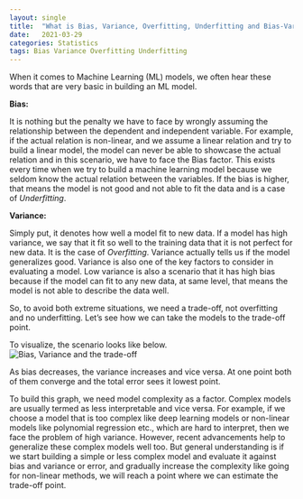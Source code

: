 ```yaml
---
layout: single
title:  "What is Bias, Variance, Overfitting, Underfitting and Bias-Variance Trade-off of a Machine Learning model?"
date:   2021-03-29
categories: Statistics
tags: Bias Variance Overfitting Underfitting
---
```


When it comes to Machine Learning (ML) models, we often hear these words that are very basic in building an ML model.

**Bias:**

It is nothing but the penalty we have to face by wrongly assuming the relationship between the dependent and independent variable. For example, if the actual relation is non-linear, and we assume a linear relation and try to build a linear model, the model can never be able to showcase the actual relation and in this scenario, we have to face the Bias factor. This exists every time when we try to build a machine learning model because we seldom know the actual relation between the variables. If the bias is higher, that means the model is not good and not able to fit the data and is a case of *Underfitting*.

**Variance:**

Simply put, it denotes how well a model fit to new data. If a model has high variance, we say that it fit so well to the training data that it is not perfect for new data. It is the case of *Overfitting*. Variance actually tells us if the model generalizes good. Variance is also one of the key factors to consider in evaluating a model. Low variance is also a scenario that it has high bias because if the model can fit to any new data, at same level, that means the model is not able to describe the data well.

So, to avoid both extreme situations, we need a trade-off, not overfitting and no underfitting. Let’s see how we can take the models to the trade-off point.

To visualize, the scenario looks like below.
![Bias, Variance and the trade-off](bias-variance.png)


As bias decreases, the variance increases and vice versa. At one point both of them converge and the total error sees it lowest point.

To build this graph, we need model complexity as a factor. Complex models are usually termed as less interpretable and vice versa. For example, if we choose a model that is too complex like deep learning models or non-linear models like polynomial regression etc., which are hard to interpret, then we face the problem of high variance. However, recent advancements help to generalize these complex models well too. But general understanding is if we start building a simple or less complex model and evaluate it against bias and variance or error, and gradually increase the complexity like going for non-linear methods, we will reach a point where we can estimate the trade-off point.


